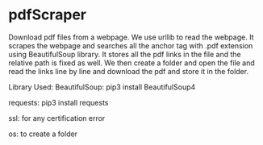 # pdfScraper
Download pdf files from a webpage.
We use urllib to read the webpage.
It scrapes the webpage and searches all the anchor tag with .pdf extension using BeautifulSoup library.
It stores all the pdf links in the file and the relative path is fixed as well.
We then create a folder and open the file and read the links line by line and download the pdf and store it in the folder.

Library Used:
BeautifulSoup: pip3 install BeautifulSoup4

requests: pip3 install requests

ssl: for any certification error

os: to create a folder
